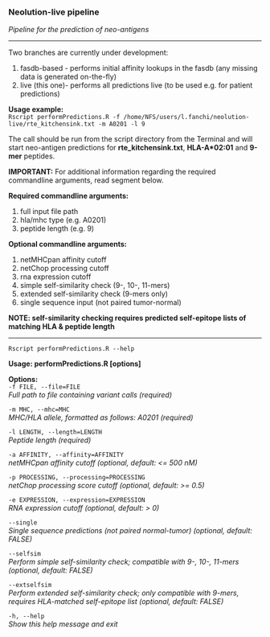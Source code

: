 ### **Neolution-live pipeline**  
*Pipeline for the prediction of neo-antigens*

---

Two branches are currently under development: 

1. fasdb-based - performs initial affinity lookups in the fasdb (any missing data is generated on-the-fly)  
2. live (this one)- performs all predictions live (to be used e.g. for patient predictions)  

**Usage example:**  
`Rscript performPredictions.R -f /home/NFS/users/l.fanchi/neolution-live/rte_kitchensink.txt -m A0201 -l 9`

The call should be run from the script directory from the Terminal and will start neo-antigen predictions for **rte_kitchensink.txt**, __HLA-A*02:01__ and **9-mer** peptides.

**IMPORTANT:** For additional information regarding the required commandline arguments, read segment below.

**Required commandline arguments:**  

1. full input file path
2. hla/mhc type (e.g. A0201)
3. peptide length (e.g. 9) 

**Optional commandline arguments:**  

1. netMHCpan affinity cutoff
2. netChop processing cutoff
3. rna expression cutoff
4. simple self-similarity check (9-, 10-, 11-mers)
5. extended self-similarity check (9-mers only)
6. single sequence input (not paired tumor-normal)

**NOTE: self-similarity checking requires predicted self-epitope lists of matching HLA & peptide length**

---

`Rscript performPredictions.R --help`  

**Usage: performPredictions.R [options]**

**Options:**  
`-f FILE, --file=FILE`  
*Full path to file containing variant calls (required)*

`-m MHC, --mhc=MHC`  
*MHC/HLA allele, formatted as follows: A0201 (required)*

`-l LENGTH, --length=LENGTH`  
*Peptide length (required)*

`-a AFFINITY, --affinity=AFFINITY`  
*netMHCpan affinity cutoff (optional, default: <= 500 nM)*

`-p PROCESSING, --processing=PROCESSING`  
*netChop processing score cutoff (optional, default: >= 0.5)*

`-e EXPRESSION, --expression=EXPRESSION`  
*RNA expression cutoff (optional, default: > 0)*

`--single`  
*Single sequence predictions (not paired normal-tumor) (optional, default: FALSE)*

`--selfsim`  
*Perform simple self-similarity check; compatible with 9-, 10-, 11-mers (optional, default: FALSE)*

`--extselfsim`  
*Perform extended self-similarity check; only compatible with 9-mers, requires HLA-matched self-epitope list (optional, default: FALSE)*

`-h, --help`  
*Show this help message and exit*